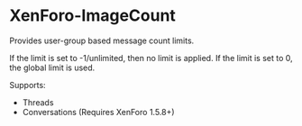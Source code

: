 # XenForo-ImageCount

Provides user-group based message count limits.

If the limit is set to -1/unlimited, then no limit is applied.
If the limit is set to 0, the global limit is used.

Supports:
- Threads
- Conversations (Requires XenForo 1.5.8+)